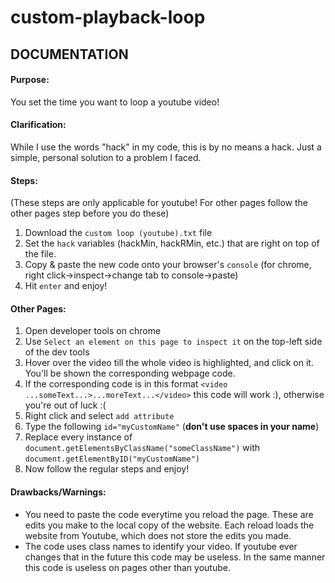 # custom-playback-loop

## DOCUMENTATION

#### Purpose:
You set the time you want to loop a youtube video!

#### Clarification: #### 
While I use the words "hack" in my code, this is by no means a hack. Just a simple, personal solution to a problem I faced.

#### Steps:
(These steps are only applicable for youtube! For other pages follow the other pages step before you do these)
1. Download the `custom loop (youtube).txt` file
2. Set the `hack` variables (hackMin, hackRMin, etc.) that are right on top of the file.
3. Copy & paste the new code onto your browser's `console` (for chrome, right click->inspect->change tab to console->paste)
4. Hit `enter` and enjoy!

#### Other Pages:
1. Open developer tools on chrome
2. Use `Select an element on this page to inspect it` on the top-left side of the dev tools
3. Hover over the video till the whole video is highlighted, and click on it. You'll be shown the corresponding webpage code.
4. If the corresponding code is in this format `<video ...someText...>...moreText...</video>` this code will work :), otherwise you're out of luck :(
5. Right click and select `add attribute`
6. Type the following `id="myCustomName"` (**don't use spaces in your name**)
7. Replace every instance of `document.getElementsByClassName("someClassName")` with `document.getElementByID("myCustomName")`
8. Now follow the regular steps and enjoy!
  
#### Drawbacks/Warnings:
- You need to paste the code everytime you reload the page. These are edits you make to the local copy of the website. Each reload loads the website from Youtube, which does not store the edits you made.
- The code uses class names to identify your video. If youtube ever changes that in the future this code may be useless. In the same manner this code is useless on pages other than youtube.

